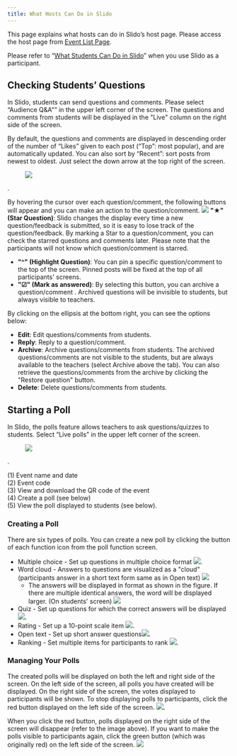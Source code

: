 ```yaml
---
title: What Hosts Can Do in Slido
---
```


This page explains what hosts can do in Slido’s host page. Please access the host page from [Event List Page](https://admin.sli.do/events).

Please refer to “[What Students Can Do in Slido](how_to_use_audience)” when you use Slido as a participant.

## Checking Students’ Questions

In Slido, students can send questions and comments.
Please select “Audience Q&A"” in the upper left corner of the screen. The questions and comments from students will be displayed in the "Live" column on the right side of the screen.

By default, the questions and comments are displayed in descending order of the number of “Likes” given to each post (“Top”: most popular), and are automatically updated.
You can also sort by “Recent”: sort posts from newest to oldest. Just select the down arrow at the top right of the screen.

<figure>
<img src="img/slido11.png">
</figure>.

By hovering the cursor over each question/comment, the following buttons will appear and you can make an action to the question/comment. <img src="img/post.png" class="medium">
**"★" (Star Question)**: Slido changes the display every time a new question/feedback is submitted, so it is easy to lose track of the question/feedback. By marking a Star to a question/comment, you can check the starred questions and comments later. Please note that the participants will not know which question/comment is starred.
* **"^" (Highlight Question)**: You can pin a specific question/comment to the top of the screen. Pinned posts will be fixed at the top of all participants' screens.
* **"☑︎" (Mark as answered)**: By selecting this button, you can archive a question/comment 
. Archived questions will be invisible to students, but always visible to teachers.

By clicking on the ellipsis at the bottom right, you can see the options below:
* **Edit**: Edit questions/comments from students.
* **Reply**: Reply to a question/comment.
* **Archive**: Archive questions/comments from students. The archived questions/comments are not visible to the students, but are always available to the teachers (select Archive above the tab). You can also retrieve the questions/comments from the archive by clicking the "Restore question" button.
* **Delete**: Delete questions/comments from students.


## Starting a Poll

In Slido, the polls feature allows teachers to ask questions/quizzes to students.
Select “Live polls” in the upper left corner of the screen.

<figure>
<img src="img/slido1.jpg">
</figure>.

(1) Event name and date<br>
(2) Event code<br>
(3) View and download the QR code of the event<br>
(4) Create a poll (see below)<br>
(5) View the poll displayed to students (see below).


### Creating a Poll
There are six types of polls. You can create a new poll by clicking the button of each function icon from the poll function screen.

* Multiple choice - Set up questions in multiple choice format <img src="img/slido2.png" class="medium">.
* Word cloud - Answers to questions are visualized as a "cloud" (participants answer in a short text form same as in Open text) <img src="img/slido3.png" class="medium">
    * The answers will be displayed in format as shown in the figure. If there are multiple identical answers, the word will be displayed larger. (On students' screen) <img src="img/slido4.png" class="medium">
* Quiz - Set up questions for which the correct answers will be displayed <img src="img/slido5.png" class="medium">.
* Rating - Set up a 10-point scale item <img src="img/slido6.png" class="medium">.
* Open text - Set up short answer questions<img src="img/slido7.png" class="medium">.
* Ranking - Set multiple items for participants to rank <img src="img/slido8.png" class="medium">.

### Managing Your Polls

The created polls will be displayed on both the left and right side of the screen. On the left side of the screen, all polls you have created will be displayed. On the right side of the screen, the votes displayed to participants will be shown. To stop displaying polls to participants, click the red button displayed on the left side of the screen. <img src="img/slido9.png">.

When you click the red button, polls displayed on the right side of the screen will disappear (refer to the image above). If you want to make the polls visible to participants again, click the green button (which was originally red) on the left side of the screen. <img src="img/slido10.png">
